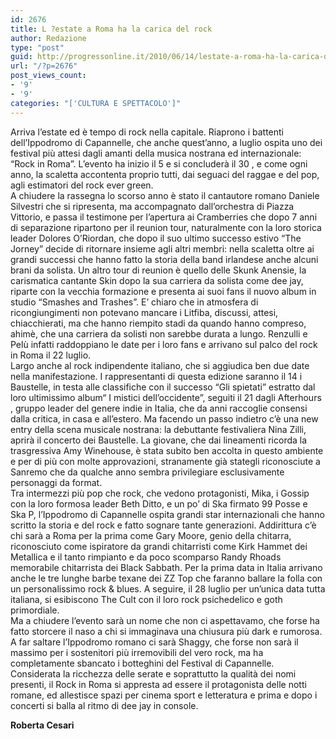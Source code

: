 ```yaml
---
id: 2676
title: L ?estate a Roma ha la carica del rock
author: Redazione
type: "post"
guid: http://progressonline.it/2010/06/14/lestate-a-roma-ha-la-carica-del-rock/
url: "/?p=2676"
post_views_count:
- '9'
- '9'
categories: "['CULTURA E SPETTACOLO']"
---
```


Arriva l’estate ed è tempo di rock nella capitale. Riaprono i battenti dell’Ippodromo di Capannelle, che anche quest’anno, a luglio ospita uno dei festival più attesi dagli amanti della musica nostrana ed internazionale: “Rock in Roma”. L’evento ha inizio il 5 e si concluderà il 30 , e come ogni anno, la scaletta accontenta proprio tutti, dai seguaci del raggae e del pop, agli estimatori del rock ever green.  
A chiudere la rassegna lo scorso anno è stato il cantautore romano Daniele Silvestri che si ripresenta, ma accompagnato dall’orchestra di Piazza Vittorio, e passa il testimone per l’apertura ai Cramberries che dopo 7 anni di separazione ripartono per il reunion tour, naturalmente con la loro storica leader Dolores O’Riordan, che dopo il suo ultimo successo estivo “The Jorney” decide di ritornare insieme agli altri membri: nella scaletta oltre ai grandi successi che hanno fatto la storia della band irlandese anche alcuni brani da solista. Un altro tour di reunion è quello delle Skunk Anensie, la carismatica cantante Skin dopo la sua carriera da solista come dee jay, riparte con la vecchia formazione e presenta ai suoi fans il nuovo album in studio “Smashes and Trashes”. E’ chiaro che in atmosfera di ricongiungimenti non potevano mancare i Litfiba, discussi, attesi, chiacchierati, ma che hanno riempito stadi da quando hanno compreso, ahimè, che una carriera da solisti non sarebbe durata a lungo. Renzulli e Pelù infatti raddoppiano le date per i loro fans e arrivano sul palco del rock in Roma il 22 luglio.   
Largo anche al rock indipendente italiano, che si aggiudica ben due date nella manifestazione. I rappresentanti di questa edizione saranno il 14 i Baustelle, in testa alle classifiche con il successo “Gli spietati” estratto dal loro ultimissimo album“ I mistici dell’occidente”, seguiti il 21 dagli Afterhours , gruppo leader del genere indie in Italia, che da anni raccoglie consensi dalla critica, in casa e all’estero. Ma facendo un passo indietro c’è una new entry della scena musicale nostrana: la debuttante festivaliera Nina Zilli, aprirà il concerto dei Baustelle. La giovane, che dai lineamenti ricorda la trasgressiva Amy Winehouse, è stata subito ben accolta in questo ambiente e per di più con molte approvazioni, stranamente già stategli riconosciute a Sanremo che da qualche anno sembra privilegiare esclusivamente personaggi da format.  
Tra intermezzi più pop che rock, che vedono protagonisti, Mika, i Gossip con la loro formosa leader Beth Ditto, e un po’ di Ska firmato 99 Posse e Ska P, l’Ippodromo di Capannelle ospita grandi star internazionali che hanno scritto la storia e del rock e fatto sognare tante generazioni. Addirittura c’è chi sarà a Roma per la prima come Gary Moore, genio della chitarra, riconosciuto come ispiratore da grandi chitarristi come Kirk Hammet dei Metallica e il tanto rimpianto e da poco scomparso Randy Rhoads memorabile chitarrista dei Black Sabbath. Per la prima data in Italia arrivano anche le tre lunghe barbe texane dei ZZ Top che faranno ballare la folla con un personalissimo rock &amp; blues. A seguire, il 28 luglio per un’unica data tutta italiana, si esibiscono The Cult con il loro rock psichedelico e goth primordiale.  
Ma a chiudere l’evento sarà un nome che non ci aspettavamo, che forse ha fatto storcere il naso a chi si immaginava una chiusura più dark e rumorosa. A far saltare l’Ippodromo romano ci sarà Shaggy, che forse non sarà il massimo per i sostenitori più irremovibili del vero rock, ma ha completamente sbancato i botteghini del Festival di Capannelle.  
Considerata la ricchezza delle serate e soprattutto la qualità dei nomi presenti, il Rock in Roma si appresta ad essere il protagonista delle notti romane, ed allestisce spazi per cinema sport e letteratura e prima e dopo i concerti si balla al ritmo di dee jay in console.

**Roberta Cesari**